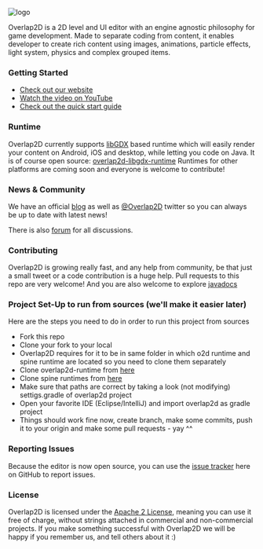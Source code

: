 ![logo](http://overlap2d.com/wp-content/uploads/2015/03/logo_tmp_mini.jpg)

Overlap2D is a 2D level and UI editor with an engine agnostic philosophy for game development.
Made to separate coding from content, it enables developer to create rich content using images,
animations, particle effects, light system, physics and complex grouped items.

### Getting Started

* [Check out our website](http://overlap2d.com/)
* [Watch the video on YouTube](https://www.youtube.com/watch?v=I0g-t0nZ-qE)
* [Check out the quick start guide](http://overlap2d.com/getting-started/)


### Runtime
Overlap2D currently supports [libGDX](https://github.com/libgdx/libgdx) based runtime which will easily render your content on
Android, iOS and desktop, while letting you code on Java.
It is of course open source: [overlap2d-libgdx-runtime](https://github.com/UnderwaterApps/overlap2d-runtime-libgdx)
Runtimes for other platforms are coming soon and everyone is welcome to contribute!


### News & Community
We have an official [blog](http://overlap2d.com/category/blog/) as well as [@Overlap2D](https://twitter.com/Overlap2D) twitter
so you can always be up to date with latest news!

There is also [forum](http://overlap2d.com/forums) for all discussions.

### Contributing
Overlap2D is growing really fast, and any help from community, be that just a small tweet or a code contribution is a huge help.
Pull requests to this repo are very welcome! And you are also welcome to explore [javadocs](http://overlap2d.com/javadoc/)

### Project Set-Up to run from sources (we'll make it easier later)
Here are the steps you need to do in order to run this project from sources

* Fork this repo
* Clone your fork to your local
* Overlap2D requires for it to be in same folder in which o2d runtime and spine runtime are located so you need to clone them separately
* Clone overlap2d-runtime from [here](https://github.com/UnderwaterApps/overlap2d-runtime-libgdx)
* Clone spine runtimes from [here](https://github.com/EsotericSoftware/spine-runtimes)
* Make sure that paths are correct by taking a look (not modifying) settigs.gradle of overlap2d project
* Open your favorite IDE (Eclipse/IntelliJ) and import overlap2d as gradle project
* Things should work fine now, create branch, make some commits, push it to your origin and make some pull requests - yay ^^

### Reporting Issues
Because the editor is now open source, you can use the [issue tracker](https://github.com/UnderwaterApps/overlap2d/issues?page=1&state=open) here on GitHub to report issues.

### License
Overlap2D is licensed under the [Apache 2 License](http://www.apache.org/licenses/LICENSE-2.0.html), meaning you
can use it free of charge, without strings attached in commercial and non-commercial projects.
If you make something successful with Overlap2D we will be happy if you remember us, and tell others about it :)
